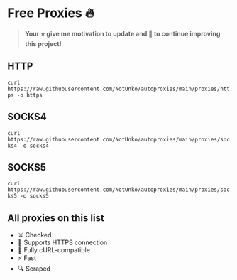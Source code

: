 # Free Proxies 🔥

> **Your ⭐ give me motivation to update and 💪 to continue improving this project!**

## HTTP 
`curl https://raw.githubusercontent.com/NotUnko/autoproxies/main/proxies/https -o https`

## SOCKS4 
`curl https://raw.githubusercontent.com/NotUnko/autoproxies/main/proxies/socks4 -o socks4`

## SOCKS5 
`curl https://raw.githubusercontent.com/NotUnko/autoproxies/main/proxies/socks5 -o socks5`

## All proxies on this list
* ⚔️ Checked
* 🔐 Supports HTTPS connection
* 🔗 Fully cURL-compatible
* ⚡ Fast
* 🔍 Scraped
